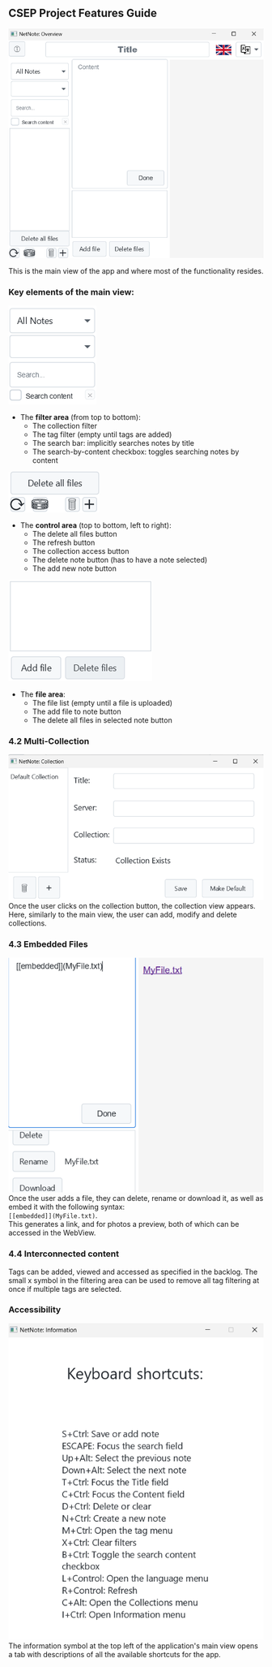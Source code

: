 ## CSEP Project Features Guide

![img_1.png](ReadMe_img/img_1.png)

This is the main view of the app and where most of the functionality resides.

### Key elements of the main view:
![img_4.png](ReadMe_img/img_4.png)

- The **filter area** (from top to bottom):
  - The collection filter
  - The tag filter (empty until tags are added)
  - The search bar: implicitly searches notes by title
  - The search-by-content checkbox: toggles searching notes by content

![img_3.png](ReadMe_img/img_3.png)
- The **control area** (top to bottom, left to right):
  - The delete all files button
  - The refresh button
  - The collection access button
  - The delete note button (has to have a note selected)
  - The add new note button

![img.png](ReadMe_img/img.png)
- The **file area**:
  - The file list (empty until a file is uploaded)
  - The add file to note button
  - The delete all files in selected note button

### 4.2 Multi-Collection
![img_2.png](ReadMe_img/img_2.png)
Once the user clicks on the collection button, the collection view appears.
Here, similarly to the main view, the user can add, modify and delete collections.

### 4.3 Embedded Files
![img_5.png](ReadMe_img/img_5.png)
Once the user adds a file, they can delete, rename or download it, as well as embed it with the following syntax:  
`[[embedded]](MyFile.txt)`.  
This generates a link, and for photos a preview, both of which can be accessed in the WebView.

### 4.4 Interconnected content
Tags can be added, viewed and accessed as specified in the backlog.
The small x symbol in the filtering area can be used to remove all tag filtering at once if multiple tags are selected.

### Accessibility
![img_6.png](ReadMe_img/img_6.png)
The information symbol at the top left of the application's main view opens a tab with descriptions of all the available shortcuts for the app.

